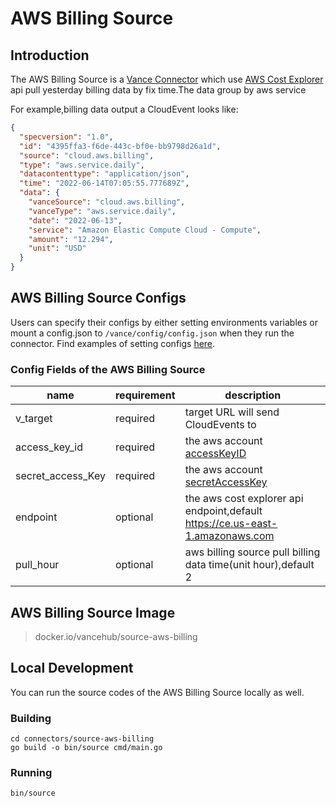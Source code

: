 # AWS Billing Source

## Introduction

The AWS Billing Source is a [Vance Connector][vc] which use [AWS Cost Explorer][awsbill] api pull yesterday billing data by fix time.The data group by aws service

For example,billing data output a CloudEvent looks like:

```json
{
  "specversion": "1.0",
  "id": "4395ffa3-f6de-443c-bf0e-bb9798d26a1d",
  "source": "cloud.aws.billing",
  "type": "aws.service.daily",
  "datacontenttype": "application/json",
  "time": "2022-06-14T07:05:55.777689Z",
  "data": {
    "vanceSource": "cloud.aws.billing",
    "vanceType": "aws.service.daily",
    "date": "2022-06-13",
    "service": "Amazon Elastic Compute Cloud - Compute",
    "amount": "12.294",
    "unit": "USD"
  }
}
```

## AWS Billing Source Configs

Users can specify their configs by either setting environments variables or mount a config.json to
`/vance/config/config.json` when they run the connector. Find examples of setting configs [here][config].

### Config Fields of the AWS Billing Source

| name              | requirement | description                                                                     |
|-------------------|-------------|---------------------------------------------------------------------------------|
| v_target          | required    | target URL will send CloudEvents to                                             |
| access_key_id     | required    | the aws account [accessKeyID][accessKey]                                        |
| secret_access_Key | required    | the aws account [secretAccessKey][accessKey]                                    |
| endpoint          | optional    | the aws cost explorer api endpoint,default <https://ce.us-east-1.amazonaws.com> |
| pull_hour         | optional    | aws billing source pull billing data time(unit hour),default 2                  |

## AWS Billing Source Image

> docker.io/vancehub/source-aws-billing

## Local Development

You can run the source codes of the AWS Billing Source locally as well.

### Building

```shell
cd connectors/source-aws-billing
go build -o bin/source cmd/main.go
```

### Running

```shell
bin/source
```

[vc]: https://github.com/linkall-labs/vance-docs/blob/main/docs/concept.md
[config]: https://github.com/linkall-labs/vance-docs/blob/main/docs/connector.md
[awsbill]: https://docs.aws.amazon.com/aws-cost-management/latest/APIReference/API_GetCostAndUsage.html
[accessKey]: https://docs.aws.amazon.com/IAM/latest/UserGuide/id_credentials_access-keys.html
